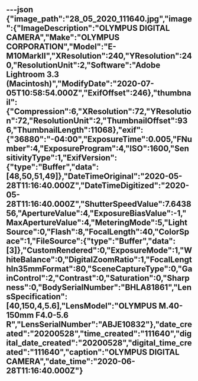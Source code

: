 ---json
{"image_path":"28_05_2020_111640.jpg","image":{"ImageDescription":"OLYMPUS DIGITAL CAMERA","Make":"OLYMPUS CORPORATION","Model":"E-M10MarkII","XResolution":240,"YResolution":240,"ResolutionUnit":2,"Software":"Adobe Lightroom 3.3 (Macintosh)","ModifyDate":"2020-07-05T10:58:54.000Z","ExifOffset":246},"thumbnail":{"Compression":6,"XResolution":72,"YResolution":72,"ResolutionUnit":2,"ThumbnailOffset":936,"ThumbnailLength":11068},"exif":{"36880":"-04:00","ExposureTime":0.005,"FNumber":4,"ExposureProgram":4,"ISO":1600,"SensitivityType":1,"ExifVersion":{"type":"Buffer","data":[48,50,51,49]},"DateTimeOriginal":"2020-05-28T11:16:40.000Z","DateTimeDigitized":"2020-05-28T11:16:40.000Z","ShutterSpeedValue":7.643856,"ApertureValue":4,"ExposureBiasValue":-1,"MaxApertureValue":4,"MeteringMode":5,"LightSource":0,"Flash":8,"FocalLength":40,"ColorSpace":1,"FileSource":{"type":"Buffer","data":[3]},"CustomRendered":0,"ExposureMode":1,"WhiteBalance":0,"DigitalZoomRatio":1,"FocalLengthIn35mmFormat":80,"SceneCaptureType":0,"GainControl":2,"Contrast":0,"Saturation":0,"Sharpness":0,"BodySerialNumber":"BHLA81861","LensSpecification":[40,150,4,5.6],"LensModel":"OLYMPUS M.40-150mm F4.0-5.6 R","LensSerialNumber":"ABJE10832"},"date_created":"20200528","time_created":"111640","digital_date_created":"20200528","digital_time_created":"111640","caption":"OLYMPUS DIGITAL CAMERA","date_time":"2020-06-28T11:16:40.000Z"}
---